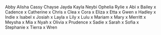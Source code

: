   Abby
  Alisha
  Cassy
  Chayse
  Jayda
  Kayla
  Neybi
  Ophelia
  Rylie
x Abi
x Bailey
x Cadence
x Catherine
x Chris
x Clea
x Cora
x Eliza
x Etta
x Gwen
x Hadley
x Indie
x Isabel
x Josiah
x Layla
x Lily
x Lulu
x Mariam
x Mary
x Merritt
x Meysha
x Mia
x Nyah
x Olivia
x Prudence
x Sadie
x Sarah
x Sofia
x Stephanie
x Tierra
x Wren
